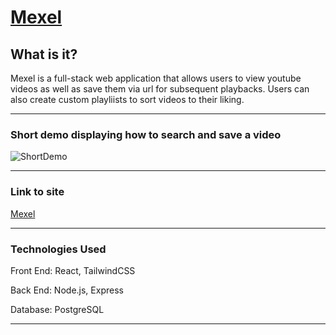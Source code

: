 # [Mexel](https://github.com/tran-christopher/Mexel)

## What is it?

Mexel is a full-stack web application that allows users to view youtube videos as well as save them via url for subsequent playbacks. Users can also create custom playliists to sort videos to their liking.

---

### Short demo displaying how to search and save a video


![ShortDemo](https://github.com/tran-christopher/Mexel/assets/145728509/85262982-b6b0-4d32-8433-146baebe217b)

---

### Link to site

[Mexel](http://mexel-music-dev.us-west-1.elasticbeanstalk.com/)

---

### Technologies Used

Front End: React, TailwindCSS  

Back End: Node.js, Express  

Database: PostgreSQL

---
